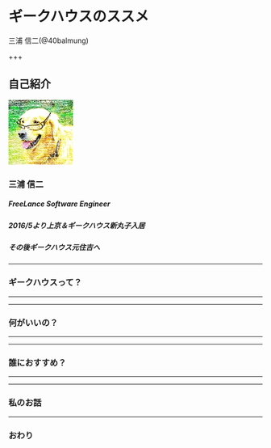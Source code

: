 # ギークハウスのススメ

三浦 信二(@40balmung)

+++

## 自己紹介

![ProfileImage](assets/profile.jpg)

### 三浦 信二
##### FreeLance Software Engineer
##### 2016/5より上京＆ギークハウス新丸子入居
##### その後ギークハウス元住吉へ


---


### ギークハウスって？


---

---


### 何がいいの？


---

---


### 誰におすすめ？


---

---


### 私のお話


---


### おわり

